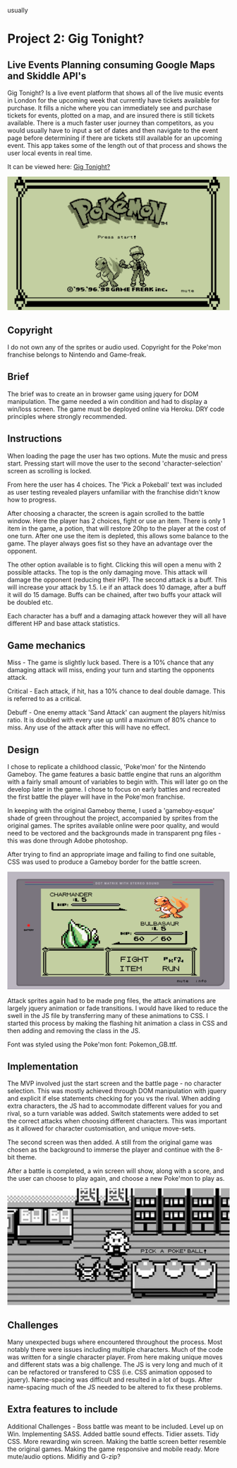 usually<h1>Project 2: Gig Tonight?</h1>

<h2> Live Events Planning consuming Google Maps and Skiddle API's</h2>

Gig Tonight? Is a live event platform that shows all of the live music events in London for the upcoming week that currently have tickets available for purchase. It fills a niche where you can immediately see and purchase tickets for events, plotted on a map, and are insured there is still tickets available. There is a much faster user journey than competitors, as you would usually have to input a set of dates and then navigate to the event page before determining if there are tickets still available for an upcoming event. This app takes some of the length out of that process and shows the user local events in real time.

It can be viewed here:
[Gig Tonight?](https://quiet-fortress-14634.herokuapp.com/)

![Image](https://github.com/jakeadamsiii/Project-one/blob/master/readme1.png?raw=true)

Copyright
---------
I do not own any of the sprites or audio used. Copyright for the Poke'mon franchise belongs to Nintendo and Game-freak.

Brief
--------
The brief was to create an in browser game using jquery for DOM manipulation. The game needed a win condition and had to display a win/loss screen. The game must be deployed online via Heroku. DRY code principles where strongly recommended.

Instructions
------------
When loading the page the user has two options. Mute the music and press start. Pressing start will move the user to the second 'character-selection' screen as scrolling is locked.

From here the user has 4 choices. The 'Pick a Pokeball' text was included as user testing revealed players unfamiliar with the franchise didn't know how to progress.

After choosing a character, the screen is again scrolled to the battle window. Here the player has 2 choices, fight or use an item. There is only 1 item in the game, a potion, that will restore 20hp to the player at the cost of one turn. After one use the item is depleted, this allows some balance to the game. The player always goes fist so they have an advantage over the opponent.

The other option available is to fight. Clicking this will open a menu with 2 possible attacks. The top is the only damaging move. This attack will damage the opponent (reducing their HP). The second attack is a buff. This will increase your attack by 1.5. I.e if an attack does 10 damage, after a buff it will do 15 damage. Buffs can be chained, after two buffs your attack will be doubled etc.

Each character has a buff and a damaging attack however they will all have different HP and base attack statistics.  

Game mechanics
--------------
Miss - The game is slightly luck based. There is a 10% chance that any damaging attack will miss, ending your turn and starting the opponents attack.

Critical - Each attack, if hit, has a 10% chance to deal double damage. This is referred to as a critical.

Debuff - One enemy attack 'Sand Attack' can augment the players hit/miss ratio. It is doubled with every use up until a maximum of 80% chance to miss. Any use of the attack after this will have no effect.  

Design
--------
I chose to replicate a childhood classic, 'Poke'mon' for the Nintendo Gameboy. The game features a basic battle engine that runs an algorithm with a fairly small amount of variables to begin with. This will later go on the develop later in the game. I chose to focus on early battles and recreated the first battle the player will have in the Poke'mon franchise.

In keeping  with the original Gameboy theme, I used a 'gameboy-esque' shade of green throughout the project, accompanied by sprites from the original games. The sprites available online were poor quality, and would need to be vectored and the backgrounds made in transparent png files - this was done through Adobe photoshop.

After trying to find an appropriate image and failing to find one suitable, CSS was used to produce a Gameboy border for the battle screen.

![Image](https://github.com/jakeadamsiii/Project-one/blob/master/readme3.png?raw=true)

Attack sprites again had to be made png files, the attack animations are largely jquery animation or fade transitions. I would have liked to reduce the swell in the JS file by transferring many of these animations to CSS. I started this process by making the flashing hit animation a class in CSS and then adding and removing the class in the JS.

Font was styled using the Poke'mon font: Pokemon_GB.ttf.

Implementation  
--------------
The MVP involved just the start screen and the battle page - no character selection. This was mostly achieved through DOM manipulation with jquery and explicit if else statements checking for you vs the rival. When adding extra characters, the JS had to accommodate different values for you and rival, so a turn variable was added. Switch statements were added to set the correct attacks when choosing different characters. This was important as it allowed for character customisation, and unique move-sets.

The second screen was then added. A still from the original game was chosen as the background to immerse the player and continue with the 8-bit theme.

After a battle is completed, a win screen will show, along with a score, and the user can choose to play again, and choose a new Poke'mon to play as.

![](https://github.com/jakeadamsiii/Project-one/blob/master/readme2.png?raw=true)

Challenges
-----------
Many unexpected bugs where encountered throughout the process.
Most notably there were issues including multiple characters. Much of the code was written for a single character player. From here making unique moves and different stats was a big challenge.
The JS is very long and much of it can be refactored or transfered to CSS (i.e. CSS animation opposed to jquery).
Name-spacing was difficult and resulted in a lot of bugs. After name-spacing much of the JS needed to be altered to fix these problems.  

Extra features to include
-------------------------
Additional Challenges - Boss battle was meant to be included.
Level up on Win.
Implementing SASS.
Added battle sound effects.
Tidier assets.
Tidy CSS.
More rewarding win screen.
Making the battle screen better resemble the original games.
Making the game responsive and mobile ready.
More mute/audio options.
Midifiy and G-zip?

